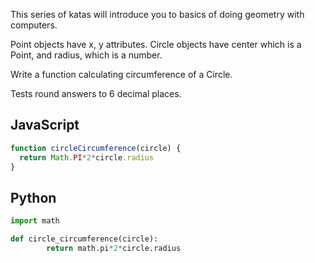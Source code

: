 This series of katas will introduce you to basics of doing geometry with computers.

Point objects have x, y attributes. Circle objects have center which is a Point, and radius, which is a number.

Write a function calculating circumference of a Circle.

Tests round answers to 6 decimal places.


## JavaScript
```js
function circleCircumference(circle) {
  return Math.PI*2*circle.radius
}
```

## Python
```python
import math

def circle_circumference(circle):
        return math.pi*2*circle.radius
```